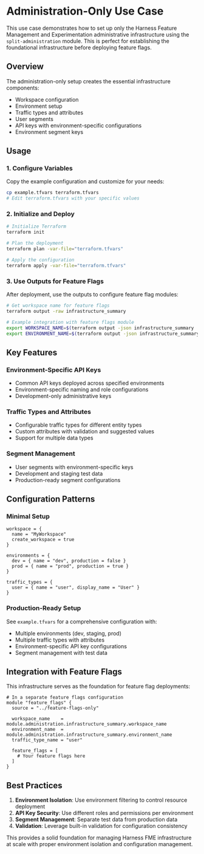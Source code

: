 # Administration-Only Use Case

This use case demonstrates how to set up only the Harness Feature Management and Experimentation administrative infrastructure using the `split-administration` module. This is perfect for establishing the foundational infrastructure before deploying feature flags.

## Overview

The administration-only setup creates the essential infrastructure components:
- Workspace configuration
- Environment setup
- Traffic types and attributes
- User segments
- API keys with environment-specific configurations
- Environment segment keys

## Usage

### 1. Configure Variables

Copy the example configuration and customize for your needs:

```bash
cp example.tfvars terraform.tfvars
# Edit terraform.tfvars with your specific values
```

### 2. Initialize and Deploy

```bash
# Initialize Terraform
terraform init

# Plan the deployment
terraform plan -var-file="terraform.tfvars"

# Apply the configuration
terraform apply -var-file="terraform.tfvars"
```

### 3. Use Outputs for Feature Flags

After deployment, use the outputs to configure feature flag modules:

```bash
# Get workspace name for feature flags
terraform output -raw infrastructure_summary

# Example integration with feature flags module
export WORKSPACE_NAME=$(terraform output -json infrastructure_summary | jq -r '.workspace_name')
export ENVIRONMENT_NAME=$(terraform output -json infrastructure_summary | jq -r '.environment_name')
```

## Key Features

### Environment-Specific API Keys
- Common API keys deployed across specified environments
- Environment-specific naming and role configurations
- Development-only administrative keys

### Traffic Types and Attributes
- Configurable traffic types for different entity types
- Custom attributes with validation and suggested values
- Support for multiple data types

### Segment Management
- User segments with environment-specific keys
- Development and staging test data
- Production-ready segment configurations

## Configuration Patterns

### Minimal Setup
```hcl
workspace = {
  name = "MyWorkspace"
  create_workspace = true
}

environments = {
  dev = { name = "dev", production = false }
  prod = { name = "prod", production = true }
}

traffic_types = {
  user = { name = "user", display_name = "User" }
}
```

### Production-Ready Setup
See `example.tfvars` for a comprehensive configuration with:
- Multiple environments (dev, staging, prod)
- Multiple traffic types with attributes
- Environment-specific API key configurations
- Segment management with test data

## Integration with Feature Flags

This infrastructure serves as the foundation for feature flag deployments:

```hcl
# In a separate feature flags configuration
module "feature_flags" {
  source = "../feature-flags-only"
  
  workspace_name    = module.administration.infrastructure_summary.workspace_name
  environment_name  = module.administration.infrastructure_summary.environment_name
  traffic_type_name = "user"
  
  feature_flags = [
    # Your feature flags here
  ]
}
```

## Best Practices

1. **Environment Isolation**: Use environment filtering to control resource deployment
2. **API Key Security**: Use different roles and permissions per environment
3. **Segment Management**: Separate test data from production data
4. **Validation**: Leverage built-in validation for configuration consistency

This provides a solid foundation for managing Harness FME infrastructure at scale with proper environment isolation and configuration management.